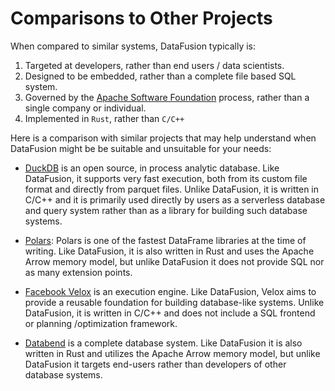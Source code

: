 # Comparisons to Other Projects

When compared to similar systems, DataFusion typically is:

1. Targeted at developers, rather than end users / data scientists.
2. Designed to be embedded, rather than a complete file based SQL system.
3. Governed by the [Apache Software Foundation](https://www.apache.org/) process, rather than a single company or individual.
4. Implemented in `Rust`, rather than `C/C++`

Here is a comparison with similar projects that may help understand
when DataFusion might be be suitable and unsuitable for your needs:

- [DuckDB](http://www.duckdb.org) is an open source, in process analytic database.
  Like DataFusion, it supports very fast execution, both from its custom file format
  and directly from parquet files. Unlike DataFusion, it is written in C/C++ and it
  is primarily used directly by users as a serverless database and query system rather
  than as a library for building such database systems.

- [Polars](http://pola.rs): Polars is one of the fastest DataFrame
  libraries at the time of writing. Like DataFusion, it is also
  written in Rust and uses the Apache Arrow memory model, but unlike
  DataFusion it does not provide SQL nor as many extension points.

- [Facebook Velox](https://engineering.fb.com/2022/08/31/open-source/velox/)
  is an execution engine. Like DataFusion, Velox aims to
  provide a reusable foundation for building database-like systems. Unlike DataFusion,
  it is written in C/C++ and does not include a SQL frontend or planning /optimization
  framework.

- [Databend](https://github.com/datafuselabs/databend) is a complete
  database system. Like DataFusion it is also written in Rust and
  utilizes the Apache Arrow memory model, but unlike DataFusion it
  targets end-users rather than developers of other database systems.
